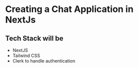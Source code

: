 # Creating a Chat Application in NextJs 

## Tech Stack will be 
- NextJS
- Tailwind CSS
- Clerk to handle authentication